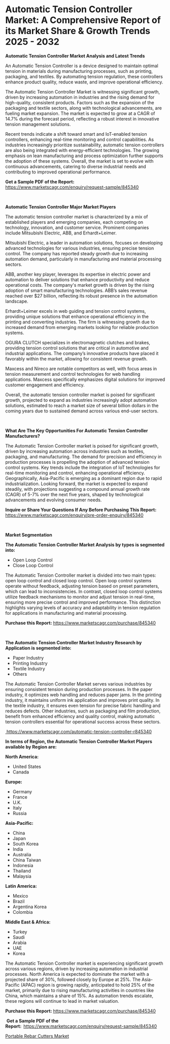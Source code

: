 <p><h1>Automatic Tension Controller Market: A Comprehensive Report of its Market Share & Growth Trends 2025 - 2032</h1></p><p><strong>Automatic Tension Controller Market Analysis and Latest Trends</strong></p>
<p><p>An Automatic Tension Controller is a device designed to maintain optimal tension in materials during manufacturing processes, such as printing, packaging, and textiles. By automating tension regulation, these controllers enhance product quality, reduce waste, and improve operational efficiency.</p><p>The Automatic Tension Controller Market is witnessing significant growth, driven by increasing automation in industries and the rising demand for high-quality, consistent products. Factors such as the expansion of the packaging and textile sectors, along with technological advancements, are fueling market expansion. The market is expected to grow at a CAGR of 14.7% during the forecast period, reflecting a robust interest in innovative tension management solutions.</p><p>Recent trends indicate a shift toward smart and IoT-enabled tension controllers, enhancing real-time monitoring and control capabilities. As industries increasingly prioritize sustainability, automatic tension controllers are also being integrated with energy-efficient technologies. The growing emphasis on lean manufacturing and process optimization further supports the adoption of these systems. Overall, the market is set to evolve with continuous advancements, catering to diverse industrial needs and contributing to improved operational performance.</p></p>
<p><strong>Get a Sample PDF of the Report:&nbsp;</strong> <a href="https://www.marketscagr.com/enquiry/request-sample/845340?utm_campaign=2724&utm_medium=2&utm_source=Github&utm_content=ia&utm_term=02032025&utm_id=automatic-tension-controller">https://www.marketscagr.com/enquiry/request-sample/845340</a></p>
<p>&nbsp;</p>
<p><strong>Automatic Tension Controller Major Market Players</strong></p>
<p><p>The automatic tension controller market is characterized by a mix of established players and emerging companies, each competing on technology, innovation, and customer service. Prominent companies include Mitsubishi Electric, ABB, and Erhardt+Leimer.</p><p>Mitsubishi Electric, a leader in automation solutions, focuses on developing advanced technologies for various industries, ensuring precise tension control. The company has reported steady growth due to increasing automation demand, particularly in manufacturing and material processing sectors.</p><p>ABB, another key player, leverages its expertise in electric power and automation to deliver solutions that enhance productivity and reduce operational costs. The company's market growth is driven by the rising adoption of smart manufacturing technologies. ABB’s sales revenue reached over $27 billion, reflecting its robust presence in the automation landscape.</p><p>Erhardt+Leimer excels in web guiding and tension control systems, providing unique solutions that enhance operational efficiency in the printing and converting industries. The firm is witnessing growth due to increased demand from emerging markets looking for reliable production systems. </p><p>OGURA CLUTCH specializes in electromagnetic clutches and brakes, providing tension control solutions that are critical in automotive and industrial applications. The company’s innovative products have placed it favorably within the market, allowing for consistent revenue growth.</p><p>Maxcess and Nireco are notable competitors as well, with focus areas in tension measurement and control technologies for web handling applications. Maxcess specifically emphasizes digital solutions for improved customer engagement and efficiency.</p><p>Overall, the automatic tension controller market is poised for significant growth, projected to expand as industries increasingly adopt automation solutions, estimated to reach a market size of several billion dollars in the coming years due to sustained demand across various end-user sectors.</p></p>
<p>&nbsp;</p>
<p><strong>What Are The Key Opportunities For Automatic Tension Controller Manufacturers?</strong></p>
<p><p>The Automatic Tension Controller market is poised for significant growth, driven by increasing automation across industries such as textiles, packaging, and manufacturing. The demand for precision and efficiency in production processes is propelling the adoption of advanced tension control systems. Key trends include the integration of IoT technologies for real-time monitoring and control, enhancing operational efficiency. Geographically, Asia-Pacific is emerging as a dominant region due to rapid industrialization. Looking forward, the market is expected to expand steadily, with projections suggesting a compound annual growth rate (CAGR) of 5-7% over the next five years, shaped by technological advancements and evolving consumer needs.</p></p>
<p><strong>Inquire or Share Your Questions If Any Before Purchasing This Report:</strong> <a href="https://www.marketscagr.com/enquiry/pre-order-enquiry/845340?utm_campaign=2724&utm_medium=2&utm_source=Github&utm_content=ia&utm_term=02032025&utm_id=automatic-tension-controller">https://www.marketscagr.com/enquiry/pre-order-enquiry/845340</a></p>
<p>&nbsp;</p>
<p><strong>Market Segmentation</strong></p>
<p><strong>The Automatic Tension Controller Market Analysis by types is segmented into:</strong></p>
<p><ul><li>Open Loop Control</li><li>Close Loop Control</li></ul></p>
<p><p>The Automatic Tension Controller market is divided into two main types: open loop control and closed loop control. Open loop control systems operate without feedback, adjusting tension based on preset parameters, which can lead to inconsistencies. In contrast, closed loop control systems utilize feedback mechanisms to monitor and adjust tension in real-time, ensuring more precise control and improved performance. This distinction highlights varying levels of accuracy and adaptability in tension regulation for applications in manufacturing and material processing.</p></p>
<p><strong>Purchase this Report:&nbsp;</strong><a href="https://www.marketscagr.com/purchase/845340?utm_campaign=2724&utm_medium=2&utm_source=Github&utm_content=ia&utm_term=02032025&utm_id=automatic-tension-controller">https://www.marketscagr.com/purchase/845340</a></p>
<p>&nbsp;</p>
<p><strong>The Automatic Tension Controller Market Industry Research by Application is segmented into:</strong></p>
<p><ul><li>Paper Industry</li><li>Printing Industry</li><li>Textile Industry</li><li>Others</li></ul></p>
<p><p>The Automatic Tension Controller Market serves various industries by ensuring consistent tension during production processes. In the paper industry, it optimizes web handling and reduces paper jams. In the printing industry, it maintains uniform ink application and improves print quality. In the textile industry, it ensures even tension for precise fabric handling and reduces defects. Other industries, such as packaging and film production, benefit from enhanced efficiency and quality control, making automatic tension controllers essential for operational success across these sectors.</p></p>
<p><a href="https://www.marketscagr.com/automatic-tension-controller-r845340?utm_campaign=2724&utm_medium=2&utm_source=Github&utm_content=ia&utm_term=02032025&utm_id=automatic-tension-controller">&nbsp;https://www.marketscagr.com/automatic-tension-controller-r845340</a></p>
<p><strong>In terms of Region, the Automatic Tension Controller Market Players available by Region are:</strong></p>
<p>
    <p> <strong> North America: </strong>
        <ul>
            <li>United States</li>
            <li>Canada</li>
        </ul>
        </p> 
    <p> <strong> Europe: </strong>
        <ul>
            <li>Germany</li>
            <li>France</li>
            <li>U.K.</li>
            <li>Italy</li>
            <li>Russia</li>
        </ul>
        </p> 
    <p> <strong> Asia-Pacific: </strong>
        <ul>
            <li>China</li>
            <li>Japan</li>
            <li>South Korea</li>
            <li>India</li>
            <li>Australia</li>
            <li>China Taiwan</li>
            <li>Indonesia</li>
            <li>Thailand</li>
            <li>Malaysia</li>
        </ul>
        </p> 
    <p> <strong> Latin America: </strong>
        <ul>
            <li>Mexico</li>
            <li>Brazil</li>
            <li>Argentina Korea</li>
            <li>Colombia</li>
        </ul>
        </p> 
    <p> <strong> Middle East & Africa: </strong>
        <ul>
            <li>Turkey</li>
            <li>Saudi</li>
            <li>Arabia</li>
            <li>UAE</li>
            <li>Korea</li>
        </ul>
    </p>
    </p>
<p><p>The Automatic Tension Controller market is experiencing significant growth across various regions, driven by increasing automation in industrial processes. North America is expected to dominate the market with a projected share of 30%, followed closely by Europe at 25%. The Asia-Pacific (APAC) region is growing rapidly, anticipated to hold 25% of the market, primarily due to rising manufacturing activities in countries like China, which maintains a share of 15%. As automation trends escalate, these regions will continue to lead in market valuation.</p></p>
<p><strong>Purchase this Report: </strong><a href="https://www.marketscagr.com/purchase/845340?utm_campaign=2724&utm_medium=2&utm_source=Github&utm_content=ia&utm_term=02032025&utm_id=automatic-tension-controller">https://www.marketscagr.com/purchase/845340</a></p>
<p>&nbsp;<strong>Get a Sample PDF of the Report:&nbsp;&nbsp;</strong><a href="https://www.marketscagr.com/enquiry/request-sample/845340?utm_campaign=2724&utm_medium=2&utm_source=Github&utm_content=ia&utm_term=02032025&utm_id=automatic-tension-controller">https://www.marketscagr.com/enquiry/request-sample/845340</a></p>
<p><strong></strong></p>
<p><p><a href="https://github.com/tselahiara/Market-Research-Report-List-1/blob/main/portable-rebar-cutters-market.md?utm_campaign=2724&utm_medium=2&utm_source=Github&utm_content=ia&utm_term=02032025&utm_id=automatic-tension-controller">Portable Rebar Cutters Market</a></p></p>
